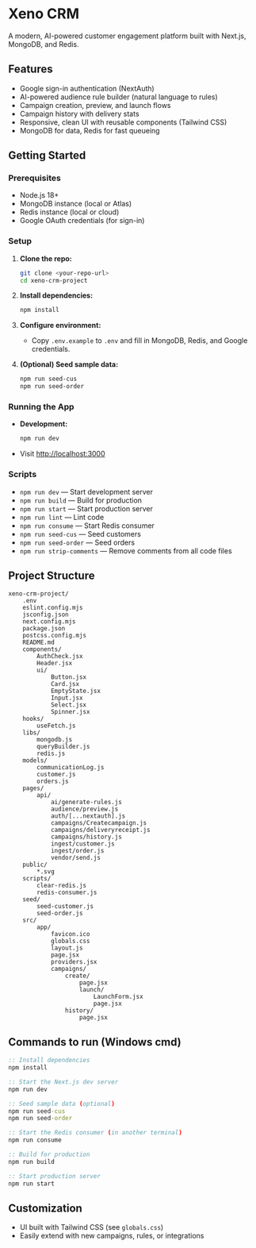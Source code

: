 
# Xeno CRM

A modern, AI-powered customer engagement platform built with Next.js, MongoDB, and Redis.

## Features

- Google sign-in authentication (NextAuth)
- AI-powered audience rule builder (natural language to rules)
- Campaign creation, preview, and launch flows
- Campaign history with delivery stats
- Responsive, clean UI with reusable components (Tailwind CSS)
- MongoDB for data, Redis for fast queueing

## Getting Started

### Prerequisites
- Node.js 18+
- MongoDB instance (local or Atlas)
- Redis instance (local or cloud)
- Google OAuth credentials (for sign-in)

### Setup
1. **Clone the repo:**
	```sh
	git clone <your-repo-url>
	cd xeno-crm-project
	```
2. **Install dependencies:**
	```sh
	npm install
	```
3. **Configure environment:**
	- Copy `.env.example` to `.env` and fill in MongoDB, Redis, and Google credentials.

4. **(Optional) Seed sample data:**
	```sh
	npm run seed-cus
	npm run seed-order
	```

### Running the App
- **Development:**
  ```sh
  npm run dev
  ```
- Visit [http://localhost:3000](http://localhost:3000)

### Scripts
- `npm run dev` — Start development server
- `npm run build` — Build for production
- `npm run start` — Start production server
- `npm run lint` — Lint code
- `npm run consume` — Start Redis consumer
- `npm run seed-cus` — Seed customers
- `npm run seed-order` — Seed orders
- `npm run strip-comments` — Remove comments from all code files


## Project Structure

```
xeno-crm-project/
	.env
	eslint.config.mjs
	jsconfig.json
	next.config.mjs
	package.json
	postcss.config.mjs
	README.md
	components/
		AuthCheck.jsx
		Header.jsx
		ui/
			Button.jsx
			Card.jsx
			EmptyState.jsx
			Input.jsx
			Select.jsx
			Spinner.jsx
	hooks/
		useFetch.js
	libs/
		mongodb.js
		queryBuilder.js
		redis.js
	models/
		communicationLog.js
		customer.js
		orders.js
	pages/
		api/
			ai/generate-rules.js
			audience/preview.js
			auth/[...nextauth].js
			campaigns/Createcampaign.js
			campaigns/deliveryreceipt.js
			campaigns/history.js
			ingest/customer.js
			ingest/order.js
			vendor/send.js
	public/
		*.svg
	scripts/
		clear-redis.js
		redis-consumer.js
	seed/
		seed-customer.js
		seed-order.js
	src/
		app/
			favicon.ico
			globals.css
			layout.js
			page.jsx
			providers.jsx
			campaigns/
				create/
					page.jsx
					launch/
						LaunchForm.jsx
						page.jsx
				history/
					page.jsx
```

## Commands to run (Windows cmd)

```cmd
:: Install dependencies
npm install

:: Start the Next.js dev server
npm run dev

:: Seed sample data (optional)
npm run seed-cus
npm run seed-order

:: Start the Redis consumer (in another terminal)
npm run consume

:: Build for production
npm run build

:: Start production server
npm run start
```

## Customization
- UI built with Tailwind CSS (see `globals.css`)
- Easily extend with new campaigns, rules, or integrations

